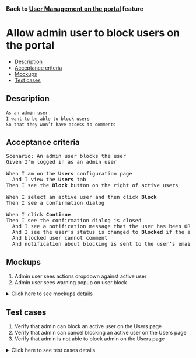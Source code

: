 ### Back to [User Management on the portal](../../) feature

# Allow admin user to block users on the portal

- [Description](#description)
- [Acceptance criteria](#acceptance-criteria)
- [Mockups](#mockups)
- [Test cases](#test-cases)

## Description

    As an admin user
    I want to be able to block users
    So that they won’t have access to comments

## Acceptance criteria

<pre>
Scenario: An admin user blocks the user
Given I’m logged in as an admin user

When I am on the <b>Users</b> configuration page
  And I view the <b>Users</b> tab
Then I see the <b>Block</b> button on the right of active users

When I select an active user and then click <b>Block</b>
Then I see a confirmation dialog

When I click <b>Continue</b>
Then I see the confirmation dialog is closed
  And I see a notification message that the user has been OR has not been blocked
  And I see the user’s status is changed to <b>Blocked</b> if the action was successful
  And blocked user cannot comment
  And notification about blocking is sent to the user’s email
</pre>

## Mockups

1. Admin user sees actions dropdown against active user
2. Admin user sees warning popup on user block

<details>
  <summary>Click here to see mockups details</summary>

**1. Admin user sees actions dropdown against active user:**

![Admin user sees actions dropdown against active user](/products/sport_news_portal/web_application_features/user_management/images/user_management_page_with_action_dropdown_for_active_user.png)

**2. Admin user sees warning popup on user block:**

![Admin user sees warning popup on user block](/products/sport_news_portal/web_application_features/user_management/images/before_user_block_warning_popup.png)

</details>

## Test cases

1. Verify that admin can block an active user on the Users page
2. Verify that admin can cancel blocking an active user on the Users page
3. Verify that admin is not able to block admin on the Users page

<details>
  <summary>Click here to see test cases details</summary>

### **#1. Verify that admin can block an active user on the Users page**

|Preconditions|Steps|Expected result
--------------|-----|----------
|- Log in by admin account</br>- Go to the <b>Users</b> configuration page</br>- There is an active user on the <b>Users</b> tab|1) On the right of an active user, click <b>Block</b></br>2) On the confirmation dialog, click <b>Continue</b></br>3) Log out as admin user</br>4) Login as blocked user</br>5) Go through pages with comments|1) The confirmation dialog appears</br>2) The user has a Blocked state. Notification about blocking is sent to the user’s email</br>4) The user can log in</br>5) The user cannot write comments|

### **#2. Verify that admin can cancel blocking an active user on the Users page**

|Preconditions|Steps|Expected result
--------------|-----|----------
|- Log in by admin account</br>- Go to the <b>Users</b> configuration page</br>- There is an active user on the <b>Users</b> tab|1) On the right of an active user, click <b>Block</b></br>2) On the confirmation dialog, click <b>Cancel</b></br>3) Log out as admin</br>4) Log in as user</br>5) Go through pages with comments|1) The confirmation dialog appears</br>2) The user has the <b>Active</b> state</br>4) The user can log in</br>5) The user can see and write comments|

### **#3. Verify that admin is not able to block admin on the Users page**

|Preconditions|Steps|Expected result
--------------|-----|----------
|- Log in by admin account</br>- Go to the <b>Users</b> configuration page</br>- There is another active admin on the <b>Admins</b> tab|1) Click the <b>Admins</b> tab</br>2) On the right of another admin, click the actions drop-down button group|2) There is no <b>Block</b> action|

</details>
